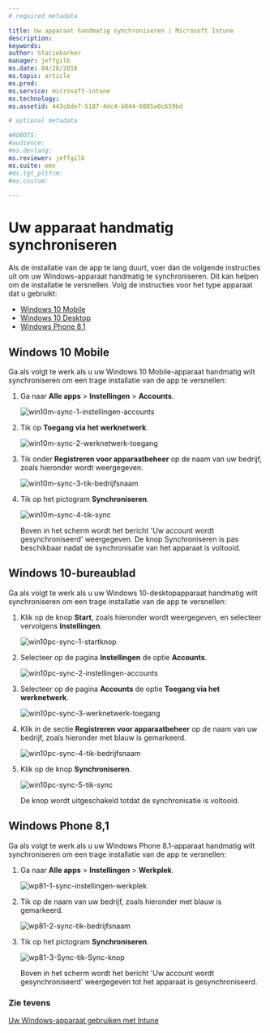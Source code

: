 ```yaml
---
# required metadata

title: Uw apparaat handmatig synchroniseren | Microsoft Intune
description:
keywords:
author: Staciebarker
manager: jeffgilb
ms.date: 04/28/2016
ms.topic: article
ms.prod:
ms.service: microsoft-intune
ms.technology:
ms.assetid: 443c6de7-5187-4dc4-b844-6085a0c659bd

# optional metadata

#ROBOTS:
#audience:
#ms.devlang:
ms.reviewer: jeffgilb
ms.suite: ems
#ms.tgt_pltfrm:
#ms.custom:

---
```



# Uw apparaat handmatig synchroniseren
Als de installatie van de app te lang duurt, voer dan de volgende instructies uit om uw Windows-apparaat handmatig te synchroniseren. Dit kan helpen om de installatie te versnellen. Volg de instructies voor het type apparaat dat u gebruikt:

* [Windows 10 Mobile](#windows-10-mobile)
* [Windows 10 Desktop](#windows-10-desktop)
* [Windows Phone 8,1](#windows-phone-8-1)


## Windows 10 Mobile
Ga als volgt te werk als u uw Windows 10 Mobile-apparaat handmatig wilt synchroniseren om een trage installatie van de app te versnellen:

1. Ga naar **Alle apps** > **Instellingen** > **Accounts**.

    ![win10m-sync-1-instellingen-accounts](./media/win10m-sync-1-settings-accounts.png)
    
2. Tik op **Toegang via het werknetwerk**.

    ![win10m-sync-2-werknetwerk-toegang](./media/win10m-sync-2-work-access.png)
    
3. Tik onder **Registreren voor apparaatbeheer** op de naam van uw bedrijf, zoals hieronder wordt weergegeven.

    ![win10m-sync-3-tik-bedrijfsnaam](./media/win10m-sync-3-tap-comp-name.png)
    
4. Tik op het pictogram **Synchroniseren**.

    ![win10m-sync-4-tik-sync](./media/win10m-sync-4-tap-sync.png)
    
    Boven in het scherm wordt het bericht 'Uw account wordt gesynchroniseerd' weergegeven. De knop Synchroniseren is pas beschikbaar nadat de synchronisatie van het apparaat is voltooid.

## Windows 10-bureaublad
Ga als volgt te werk als u uw Windows 10-desktopapparaat handmatig wilt synchroniseren om een trage installatie van de app te versnellen:

1. Klik op de knop **Start**, zoals hieronder wordt weergegeven, en selecteer vervolgens **Instellingen**.

    ![win10pc-sync-1-startknop](./media/win10pc-sync-1-start-button.png)
    
2. Selecteer op de pagina **Instellingen** de optie **Accounts**.
 
    ![win10pc-sync-2-instellingen-accounts](./media/win10pc-sync-2-settings-accounts.png)
    
3. Selecteer op de pagina **Accounts** de optie **Toegang via het werknetwerk**.
    
    ![win10pc-sync-3-werknetwerk-toegang](./media/win10pc-sync-3-work-access.png)
    
4. Klik in de sectie **Registreren voor apparaatbeheer** op de naam van uw bedrijf, zoals hieronder met blauw is gemarkeerd.
    
    ![win10pc-sync-4-tik-bedrijfsnaam](./media/win10pc-sync-4-tap-com-name.png)
   
5. Klik op de knop **Synchroniseren**.
    
    ![win10pc-sync-5-tik-sync](./media/win10pc-sync-5-tap-sync.png)
   
   De knop wordt uitgeschakeld totdat de synchronisatie is voltooid.

## Windows Phone 8,1
Ga als volgt te werk als u uw Windows Phone 8.1-apparaat handmatig wilt synchroniseren om een trage installatie van de app te versnellen:

1. Ga naar **Alle apps** > **Instellingen** > **Werkplek**.

    ![wp81-1-sync-instellingen-werkplek](./media/wp81-1-sync-settings-workplace.png)
    
2. Tik op de naam van uw bedrijf, zoals hieronder met blauw is gemarkeerd.

    ![wp81-2-sync-tik-bedrijfsnaam](./media/wp81-2-sync-tap-compname.png)
   
3. Tik op het pictogram **Synchroniseren**.

    ![wp81-3-Sync-tik-Sync-knop](./media/wp81-3-sync-tap-sync-button.png)
    
   Boven in het scherm wordt het bericht 'Uw account wordt gesynchroniseerd' weergegeven tot het apparaat is gesynchroniseerd.


### Zie tevens
[Uw Windows-apparaat gebruiken met Intune](using-your-windows-device-with-intune.md)


<!--HONumber=May16_HO1-->


